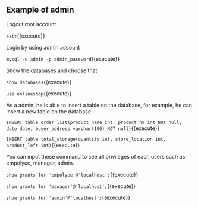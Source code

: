 ## Example of admin 

Logout root account

`exit`{{execute}}

Login by using admin account

`mysql -u admin -p admin_password`{{execute}}

Show the databases and choose that

`show databases`{{execute}}

`use onlineshop`{{execute}}

As a admin, he is able to insert a table on the database, for example, he can insert a new table on the database.

`INSERT table order_list(product_name int, product_no int NOT null, date date, buyer_address varchar(100) NOT null)`{{execute}}

`INSERT table total_storage(quantity int, store_location int, product_left int)`{{execute}}

You can input these command to see all privileges of each users such as empolyee, manager, admin.

`show grants for 'empolyee'@'localhost';`{{execute}}

`show grants for 'manager'@'localhost';`{{execute}}

`show grants for 'admin'@'localhost';`{{execute}}